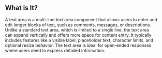 ## What is It?
A text area is a multi-line text area component that allows users to enter and edit longer blocks of text, such as comments, messages, or descriptions. Unlike a standard text area, which is limited to a single line, the text area can expand vertically and offers more space for content entry.
It typically includes features like a visible label, placeholder text, character limits, and optional resize behavior. The text area is ideal for open-ended responses where users need to express detailed information.